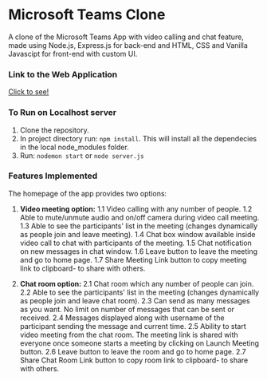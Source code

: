 # Microsoft Teams Clone
A clone of the Microsoft Teams App with video calling and chat feature, made using Node.js, Express.js for back-end and HTML, CSS and Vanilla Javascipt for front-end with custom UI.

### Link to the Web Application
[Click to see!](https://historic-grand-teton-33760.herokuapp.com)

### To Run on Localhost server
1) Clone the repository.
2) In project directory run: `npm install`. This will install all the dependecies in the local node_modules folder.
3) Run: `nodemon start` or `node server.js`

### Features Implemented
The homepage of the app provides two options:

1. **Video meeting option:**
  1.1 Video calling with any number of people.
  1.2 Able to mute/unmute audio and on/off camera during video call meeting.
  1.3 Able to see the participants' list in the meeting (changes dynamically as people join and leave meeting).
  1.4 Chat box window available inside video call to chat with participants of the meeting.
  1.5 Chat notification on new messages in chat window.
  1.6 Leave button to leave the meeting and go to home page.
  1.7 Share Meeting Link button to copy meeting link to clipboard- to share with others.
  
2. **Chat room option:**
  2.1 Chat room which any number of people can join.
  2.2 Able to see the participants' list in the meeting (changes dynamically as people join and leave chat room).
  2.3 Can send as many messages as you want. No limit on number of messages that can be sent or received.
  2.4 Messages displayed along with username of the participant sending the message and current time.
  2.5 Ability to start video meeting from the chat room. The meeting link is shared with everyone once someone starts a meeting by clicking on Launch Meeting button.
  2.6 Leave button to leave the room and go to home page.
  2.7 Share Chat Room Link button to copy room link to clipboard- to share with others.
  
 

